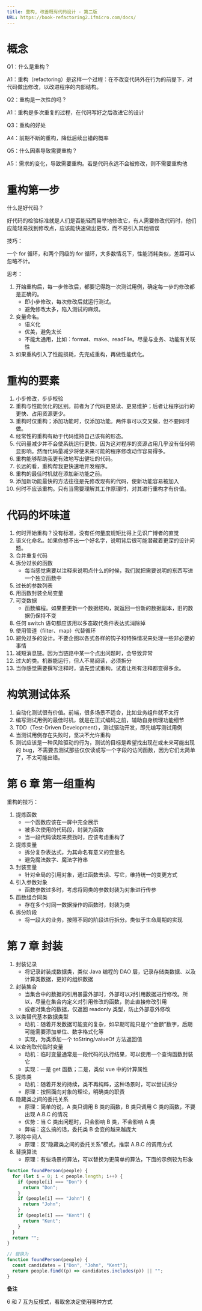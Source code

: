 ```yaml
---
title: 重构, 改善既有代码设计 - 第二版
URL: https://book-refactoring2.ifmicro.com/docs/
---
```


# 概念

Q1：什么是重构？

A1：重构（refactoring）是这样一个过程：在不改变代码外在行为的前提下，对代码做出修改，以改进程序的内部结构。

Q2：重构是一次性的吗？

A1：重构是多次重复的过程，在代码写好之后改进它的设计

Q3：重构的好处

A4：前期不断的重构，降低后续出错的概率

Q5：什么因素导致需要重构？

A5：需求的变化，导致需要重构。若是代码永远不会被修改，则不需要重构他

# 重构第一步

什么是好代码？

好代码的检验标准就是人们是否能轻而易举地修改它，有人需要修改代码时，他们应能轻易找到修改点，应该能快速做出更改，而不易引入其他错误

技巧：

一个 for 循环，和两个同级的 for 循环，大多数情况下，性能消耗类似，差距可以忽略不计。

思考：

1. 开始重构后，每一步修改后，都要记得跑一次测试用例，确定每一步的修改都是正确的。
   - 即小步修改，每次修改后就运行测试。
   - 避免修改太多，陷入测试的麻烦。
2. 变量命名。
   - 语义化
   - 优美，避免太长
   - 不能太通用，比如：format、make、readFile。尽量与业务、功能有关联性
3. 如果重构引入了性能损耗，先完成重构，再做性能优化。

# 重构的要素

1. 小步修改，步步校验
2. 重构与性能优化的区别。前者为了代码更易读、更易维护；后者让程序运行的更快、占用资源更少。
3. 重构时仅重构；添加功能时，仅添加功能。两件事可以交叉做，但不要同时做。
4. 经常性的重构有助于代码维持自己该有的形态。
5. 代码量减少并不会使系统运行更快，因为这对程序的资源占用几乎没有任何明显影响。然而代码量减少将使未来可能的程序修改动作容易得多。
6. 重构能够帮助我更有效地写出健壮的代码。
7. 长远的看，重构帮我更快速地开发程序。
8. 重构的最佳时机就在添加新功能之前。
9. 添加新功能最快的方法往往是先修改现有的代码，使新功能容易被加入
10. 何时不应该重构。只有当需要理解其工作原理时，对其进行重构才有价值。

# 代码的坏味道

1. 何时开始重构？没有标准，没有任何量度规矩比得上见识广博者的直觉
2. 语义化命名。如果你想不出一个好名字，说明背后很可能潜藏着更深的设计问题。
3. 合并重复代码
4. 拆分过长的函数
   - 每当感觉需要以注释来说明点什么的时候，我们就把需要说明的东西写进一个独立函数中
5. 过长的参数列表
6. 用函数封装全局变量
7. 可变数据
   - 函数编程。如果要更新一个数据结构，就返回一份新的数据副本，旧的数据仍保持不变
8. 任何 switch 语句都应该用以多态取代条件表达式消除掉
9. 使用管道（filter、map）代替循环
10. 避免过多的设计。不要企图以各式各样的钩子和特殊情况来处理一些非必要的事情
11. 减短消息链。因为当链路中某一个点出问题时，会导致异常
12. 过大的类。机器能运行，但人不易阅读，必须拆分
13. 当你感觉需要撰写注释时，请先尝试重构，试着让所有注释都变得多余。

# 构筑测试体系

1. 自动化测试很有价值。前端，很多场景不适合，比如业务组件就不太行
2. 编写测试用例的最佳时机，就是在正式编码之前，辅助自身梳理功能细节
3. TDD（Test-Driven Development），测试驱动开发，即先编写测试用例
4. 当测试用例存在失败时，坚决不允许重构
5. 测试应该是一种风险驱动的行为，测试的目标是希望找出现在或未来可能出现的 bug，不需要去测试那些仅仅读或写一个字段的访问函数，因为它们太简单了，不太可能出错。

# 第 6 章 第一组重构

重构的技巧：

1. 提炼函数
   - 一个函数应该在一屏中完全展示
   - 被多次使用的代码段，封装为函数
   - 当一段代码读起来费劲时，应该考虑重构了
2. 提炼变量
   - 拆分复杂表达式，为其命名有意义的变量名
   - 避免魔法数字、魔法字符串
3. 封装变量
   - 针对全局的引用对象，通过函数去读、写它，维持统一的变更方式
4. 引入参数对象
   - 函数参数过多时，考虑将同类的参数封装为对象进行传参
5. 函数组合同类
   - 存在多个对同一数据操作的函数时，封装为类
6. 拆分阶段
   - 将一段大的业务，按照不同的阶段进行拆分。类似于生命周期的实现

# 第 7 章 封装

1. 封装记录
   - 将记录封装成数据类，类似 Java 编程的 DAO 层，记录存储类数据、以及计算类数据，更好的组织数据
2. 封装集合
   - 当集合中的数据的引用暴露外部时，外部可以对引用数据进行修改。所以，尽量在集合内定义对引用修改的函数，防止直接修改引用
   - 或者对集合的数据，仅返回 readonly 类型，防止外部意外修改
3. 以类替代基本数据类型
   - 动机：随着开发数据可能变的复杂，如早期可能只是个“金额”数字，后期可能需要添加单位、数字格式化等
   - 实现，为类添加一个 toString/valueOf 方法返回值
4. 以查询取代临时变量
   - 动机：临时变量通常是一段代码的执行结果，可以使用一个查询函数封装它
   - 实现：一是 get 函数；二是，类似 vue 中的计算属性
5. 提炼类
   - 动机：随着开发的持续，类不再纯粹，这种场景时，可以尝试拆分
   - 原理：按照面向对象的理论，明确类的职责
6. 隐藏类之间的委托关系
   - 原理：简单的说，A 类只调用 B 类的函数，B 类只调用 C 类的函数，不要出现 A.B.C 的情况
   - 优势：当 C 类出问题时，只会影响 B 类，不会影响 A 类
   - 弊端：这么搞的话，委托类 B 会变的越来越庞大
7. 移除中间人
   - 原理：反“隐藏类之间的委托关系”模式，推崇 A.B.C 的调用方式
8. 替换算法
   - 原理：有些场景的算法，可以替换为更简单的算法，下面的示例较为形象

```js
function foundPerson(people) {
  for (let i = 0; i < people.length; i++) {
    if (people[i] === "Don") {
      return "Don";
    }
    if (people[i] === "John") {
      return "John";
    }
    if (people[i] === "Kent") {
      return "Kent";
    }
  }
  return "";
}

// 替换为
function foundPerson(people) {
  const candidates = ["Don", "John", "Kent"];
  return people.find((p) => candidates.includes(p)) || "";
}
```

**备注**

6 和 7 互为反模式，看取舍决定使用哪种方式
